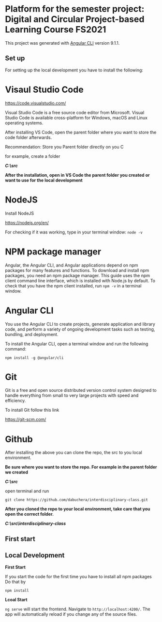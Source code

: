 # Platform for the semester project: Digital and Circular Project-based Learning Course FS2021

This project was generated with [Angular CLI](https://github.com/angular/angular-cli) version 9.1.1.

## Set up

For setting up the local development you have to install the following:

# Visaul Studio Code

https://code.visualstudio.com/

Visual Studio Code is a free source code editor from Microsoft. Visual Studio Code is available cross-platform for Windows, macOS and Linux operating systems.

After installing VS Code, open the parent folder where you want to store the code folder afterwards.

Recommendation: Store you Parent folder directly on you C

for example, create a folder

***C:\src***

**After the installation, open in VS Code the parent folder you created or want to use for the local development**

# NodeJS

Install NodeJS

https://nodejs.org/en/

For checking if it was working, type in your terminal window: `node -v`

# NPM package manager

Angular, the Angular CLI, and Angular applications depend on npm packages for many features and functions. To download and install npm packages, you need an npm package manager. This guide uses the npm client command line interface, which is installed with Node.js by default. To check that you have the npm client installed, run `npm -v` in a terminal window.

# Angular CLI

You use the Angular CLI to create projects, generate application and library code, and perform a variety of ongoing development tasks such as testing, bundling, and deployment.

To install the Angular CLI, open a terminal window and run the following command:

`npm install -g @angular/cli`

# Git

Git is a free and open source distributed version control system designed to handle everything from small to very large projects with speed and efficiency.

To install Git follow this link

https://git-scm.com/

# Github

After installing the above you can clone the repo, the src to you local environment. 

**Be sure where you want to store the repo. For example in the parent folder we created**

***C:\src***

open terminal and run

`git clone https://github.com/dabuchera/interdisciplinary-class.git` 

**After you cloned the repo to your local environment, take care that you open the correct folder.**

***C:\src\interdisciplinary-class***

## First start

## Local Development

**First Start**

If you start the code for the first time you have to install all npm packages
Do that by

`npm install` 

**Lcoal Start**

`ng serve` will start the frontend. Navigate to `http://localhost:4200/`. The app will automatically reload if you change any of the source files.

